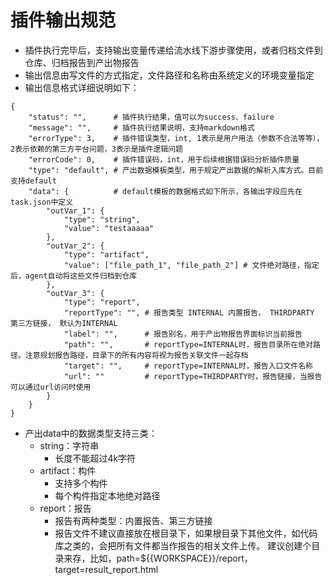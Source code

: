 # 插件输出规范

* 插件执行完毕后，支持输出变量传递给流水线下游步骤使用，或者归档文件到仓库、归档报告到产出物报告
* 输出信息由写文件的方式指定，文件路径和名称由系统定义的环境变量指定
* 输出信息格式详细说明如下：

```text
{
    "status": "",      # 插件执行结果，值可以为success、failure
    "message": "",     # 插件执行结果说明，支持markdown格式
    "errorType": 3,    # 插件错误类型，int, 1表示是用户用法（参数不合法等等），2表示依赖的第三方平台问题，3表示是插件逻辑问题
    "errorCode": 0,    # 插件错误码，int，用于后续根据错误码分析插件质量
    "type": "default", # 产出数据模板类型，用于规定产出数据的解析入库方式。目前支持default
    "data": {          # default模板的数据格式如下所示，各输出字段应先在task.json中定义
        "outVar_1": {
            "type": "string",
            "value": "testaaaaa"
        },
        "outVar_2": {
            "type": "artifact",
            "value": ["file_path_1", "file_path_2"] # 文件绝对路径，指定后，agent自动将这些文件归档到仓库
        },
        "outVar_3": {
            "type": "report",
            "reportType": "", # 报告类型 INTERNAL 内置报告， THIRDPARTY 第三方链接， 默认为INTERNAL
            "label": "",      # 报告别名，用于产出物报告界面标识当前报告
            "path": "",       # reportType=INTERNAL时，报告目录所在绝对路径。注意规划报告路径，目录下的所有内容将视为报告关联文件一起存档
            "target": "",     # reportType=INTERNAL时，报告入口文件名称
            "url": ""         # reportType=THIRDPARTY时，报告链接，当报告可以通过url访问时使用
        }
    }
}
```

* 产出data中的数据类型支持三类：
  * string：字符串
    * 长度不能超过4k字符
  * artifact：构件
    * 支持多个构件
    * 每个构件指定本地绝对路径
  * report：报告
    * 报告有两种类型：内置报告、第三方链接
    * 报告文件不建议直接放在根目录下，如果根目录下其他文件，如代码库之类的，会把所有文件都当作报告的相关文件上传。 建议创建个目录来存，比如，path=${{WORKSPACE}}/report， target=result\_report.html

